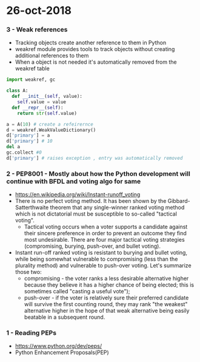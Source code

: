 # 26-oct-2018

### 3 - Weak references

- Tracking objects create another reference to them in Python
- weakref module provides tools to track objects without creating additional references to them
- When a object is not needed it's automatically removed from the weakref table

```python
import weakref, gc

class A:
  def __init__(self, value):
    self.value = value
  def __repr__(self):
    return str(self.value)

a = A(10) # create a refeirernce
d = weakref.WeakValueDictionary()
d['primary'] = a
d['primary'] # 10
del a
gc.collect #0
d['primary'] # raises exception , entry was automatically removed
```



### 2 - PEP8001 - Mostly about how the Python development will continue with BFDL and voting algo for same


- https://en.wikipedia.org/wiki/Instant-runoff_voting
- There is no perfect voting method. It has been shown by the Gibbard-Satterthwaite theorem that any single-winner ranked voting method which is not dictatorial must be susceptible to so-called "tactical voting".
  - Tactical voting occurs when a voter supports a candidate against their sincere preference in order to prevent an outcome they find most undesirable. There are four major tactical voting strategies (compromising, burying, push-over, and bullet voting).
- Instant run-off ranked voting is resistant to burying and bullet voting, while being somewhat vulnerable to compromising (less than the plurality method) and vulnerable to push-over voting. Let's summarize those two:
  - compromising - the voter ranks a less desirable alternative higher because they believe it has a higher chance of being elected; this is sometimes called "casting a useful vote");
  - push-over - if the voter is relatively sure their preferred candidate will survive the first counting round, they may rank "the weakest" alternative higher in the hope of that weak alternative being easily beatable in a subsequent round.



### 1 - Reading PEPs

- https://www.python.org/dev/peps/
- Python Enhancement Proposals(PEP)
